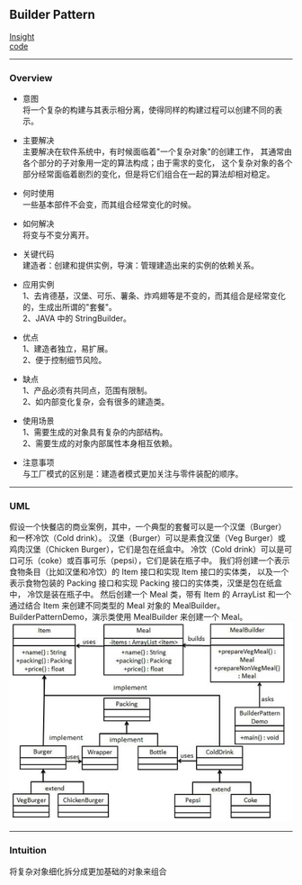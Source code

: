 ## Builder Pattern
[Insight](https://www.runoob.com/design-pattern/builder-pattern.html)  
[code](../../../Code/CS/DesignPatterns/BuilderPattern.py)

---
### Overview  
* 意图  
将一个复杂的构建与其表示相分离，使得同样的构建过程可以创建不同的表示。

* 主要解决  
主要解决在软件系统中，有时候面临着"一个复杂对象"的创建工作，
其通常由各个部分的子对象用一定的算法构成；由于需求的变化，
这个复杂对象的各个部分经常面临着剧烈的变化，但是将它们组合在一起的算法却相对稳定。

* 何时使用  
一些基本部件不会变，而其组合经常变化的时候。

* 如何解决  
将变与不变分离开。

* 关键代码  
建造者：创建和提供实例，导演：管理建造出来的实例的依赖关系。

* 应用实例  
1、去肯德基，汉堡、可乐、薯条、炸鸡翅等是不变的，而其组合是经常变化的，生成出所谓的"套餐"。   
2、JAVA 中的 StringBuilder。

* 优点  
1、建造者独立，易扩展。   
2、便于控制细节风险。   

* 缺点  
1、产品必须有共同点，范围有限制。   
2、如内部变化复杂，会有很多的建造类。

* 使用场景  
1、需要生成的对象具有复杂的内部结构。  
2、需要生成的对象内部属性本身相互依赖。

* 注意事项  
与工厂模式的区别是：建造者模式更加关注与零件装配的顺序。

---
### UML  
假设一个快餐店的商业案例，其中，一个典型的套餐可以是一个汉堡（Burger）和一杯冷饮（Cold drink）。
汉堡（Burger）可以是素食汉堡（Veg Burger）或鸡肉汉堡（Chicken Burger），它们是包在纸盒中。
冷饮（Cold drink）可以是可口可乐（coke）或百事可乐（pepsi），它们是装在瓶子中。
我们将创建一个表示食物条目（比如汉堡和冷饮）的 Item 接口和实现 Item 接口的实体类，
以及一个表示食物包装的 Packing 接口和实现 Packing 接口的实体类，汉堡是包在纸盒中，
冷饮是装在瓶子中。
然后创建一个 Meal 类，带有 Item 的 ArrayList 和一个通过结合 Item 来创建不同类型的 Meal 
对象的 MealBuilder。BuilderPatternDemo，演示类使用 MealBuilder 来创建一个 Meal。  
![](src/UML_0.PNG)  

---
### Intuition  
将复杂对象细化拆分成更加基础的对象来组合